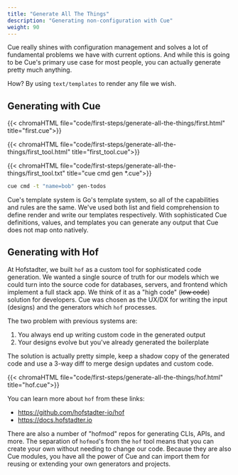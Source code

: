 ```yaml
---
title: "Generate All The Things"
description: "Generating non-configuration with Cue"
weight: 90
---
```


Cue really shines with configuration management and
solves a lot of fundamental problems we have with current options.
And while this is going to be Cue's primary use case for most people,
you can actually generate pretty much anything.

How? By using `text/templates` to render any file we wish.

## Generating with Cue

{{< chromaHTML file="code/first-steps/generate-all-the-things/first.html" title="first.cue">}}


{{< chromaHTML file="code/first-steps/generate-all-the-things/first_tool.html" title="first_tool.cue">}}
  
{{< chromaHTML file="code/first-steps/generate-all-the-things/first_tool.txt" title="cue cmd gen *.cue">}}

```sh
cue cmd -t "name=bob" gen-todos
```

Cue's template system is Go's template system,
so all of the capabilities and rules are the same.
We've used both list and field comprehension
to define render and write our templates respectively.
With sophisticated Cue definitions, values, and templates
you can generate any output that Cue does not map onto natively.


## Generating with Hof

At Hofstadter, we built `hof` as a custom tool for sophisticated code generation.
We wanted a single source of truth for our models which we could turn into
the source code for databases, servers, and frontend which implement a full stack app.
We think of it as a "high code" (~~low code~~) solution for developers.
Cue was chosen as the UX/DX for writing the input (designs)
and the generators which `hof` processes.

The two problem with previous systems are:

1. You always end up writing custom code in the generated output
2. Your designs evolve but you've already generated the boilerplate

The solution is actually pretty simple, keep a shadow copy of the generated code
and use a 3-way diff to merge design updates and custom code.


{{< chromaHTML file="code/first-steps/generate-all-the-things/hof.html" title="hof.cue">}}

You can learn more about `hof` from these links:

- https://github.com/hofstadter-io/hof
- https://docs.hofstadter.io

There are also a number of "hofmod" repos for generating CLIs, APIs, and more.
The separation of `hofmod`'s from the `hof` tool means that you can create your own without needing to change our code.
Because they are also Cue modules, you have all the power of Cue and
can import them for reusing or extending your own generators and projects.
